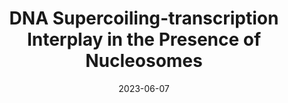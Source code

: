 ---
title: "DNA Supercoiling-transcription Interplay in the Presence of Nucleosomes"
collection: talks
type: "Talk"
venue: "Genome Architecture and Function Summer School and Workshop"
date: 2023-06-07
location: "Sofia, Bulgaria"
poster: "yes"
---